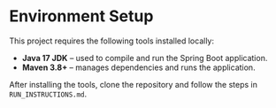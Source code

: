 # Environment Setup

This project requires the following tools installed locally:

- **Java 17 JDK** – used to compile and run the Spring Boot application.
- **Maven 3.8+** – manages dependencies and runs the application.

After installing the tools, clone the repository and follow the steps in `RUN_INSTRUCTIONS.md`.
